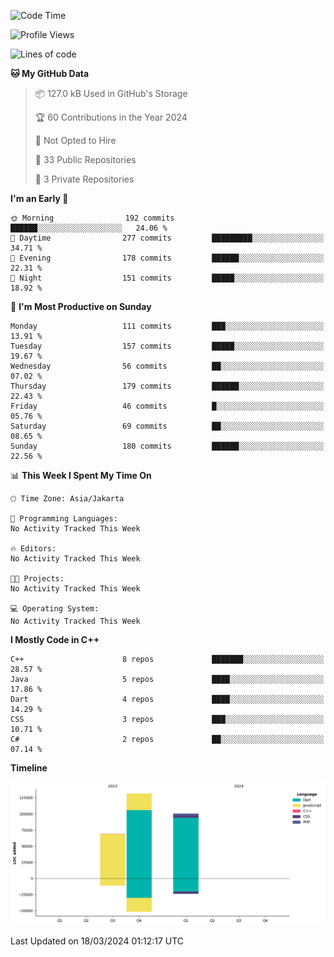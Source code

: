 <!--START_SECTION:waka-->
![Code Time](http://img.shields.io/badge/Code%20Time-57%20hrs%2029%20mins-blue)

![Profile Views](http://img.shields.io/badge/Profile%20Views-1-blue)

![Lines of code](https://img.shields.io/badge/From%20Hello%20World%20I%27ve%20Written-300.1%20thousand%20lines%20of%20code-blue)

**🐱 My GitHub Data** 

> 📦 127.0 kB Used in GitHub's Storage 
 > 
> 🏆 60 Contributions in the Year 2024
 > 
> 🚫 Not Opted to Hire
 > 
> 📜 33 Public Repositories 
 > 
> 🔑 3 Private Repositories 
 > 
**I'm an Early 🐤** 

```text
🌞 Morning                192 commits         ██████░░░░░░░░░░░░░░░░░░░   24.06 % 
🌆 Daytime                277 commits         █████████░░░░░░░░░░░░░░░░   34.71 % 
🌃 Evening                178 commits         ██████░░░░░░░░░░░░░░░░░░░   22.31 % 
🌙 Night                  151 commits         █████░░░░░░░░░░░░░░░░░░░░   18.92 % 
```
📅 **I'm Most Productive on Sunday** 

```text
Monday                   111 commits         ███░░░░░░░░░░░░░░░░░░░░░░   13.91 % 
Tuesday                  157 commits         █████░░░░░░░░░░░░░░░░░░░░   19.67 % 
Wednesday                56 commits          ██░░░░░░░░░░░░░░░░░░░░░░░   07.02 % 
Thursday                 179 commits         ██████░░░░░░░░░░░░░░░░░░░   22.43 % 
Friday                   46 commits          █░░░░░░░░░░░░░░░░░░░░░░░░   05.76 % 
Saturday                 69 commits          ██░░░░░░░░░░░░░░░░░░░░░░░   08.65 % 
Sunday                   180 commits         ██████░░░░░░░░░░░░░░░░░░░   22.56 % 
```


📊 **This Week I Spent My Time On** 

```text
🕑︎ Time Zone: Asia/Jakarta

💬 Programming Languages: 
No Activity Tracked This Week

🔥 Editors: 
No Activity Tracked This Week

🐱‍💻 Projects: 
No Activity Tracked This Week

💻 Operating System: 
No Activity Tracked This Week
```

**I Mostly Code in C++** 

```text
C++                      8 repos             ███████░░░░░░░░░░░░░░░░░░   28.57 % 
Java                     5 repos             ████░░░░░░░░░░░░░░░░░░░░░   17.86 % 
Dart                     4 repos             ████░░░░░░░░░░░░░░░░░░░░░   14.29 % 
CSS                      3 repos             ███░░░░░░░░░░░░░░░░░░░░░░   10.71 % 
C#                       2 repos             ██░░░░░░░░░░░░░░░░░░░░░░░   07.14 % 
```



**Timeline**

![Lines of Code chart](https://raw.githubusercontent.com/PradiptaAhmad/PradiptaAhmad/main/assets/bar_graph.png)


 Last Updated on 18/03/2024 01:12:17 UTC
<!--END_SECTION:waka-->
